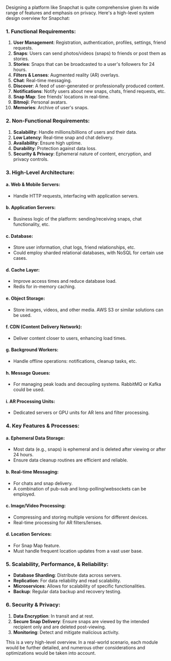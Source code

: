 Designing a platform like Snapchat is quite comprehensive given its wide range of features and emphasis on privacy. Here's a high-level system design overview for Snapchat:

### 1. **Functional Requirements**:

1. **User Management**: Registration, authentication, profiles, settings, friend requests.
2. **Snaps**: Users can send photos/videos (snaps) to friends or post them as stories.
3. **Stories**: Snaps that can be broadcasted to a user's followers for 24 hours.
4. **Filters & Lenses**: Augmented reality (AR) overlays.
5. **Chat**: Real-time messaging.
6. **Discover**: A feed of user-generated or professionally produced content.
7. **Notifications**: Notify users about new snaps, chats, friend requests, etc.
8. **Snap Map**: See friends’ locations in real-time.
9. **Bitmoji**: Personal avatars.
10. **Memories**: Archive of user's snaps.

### 2. **Non-Functional Requirements**:

1. **Scalability**: Handle millions/billions of users and their data.
2. **Low Latency**: Real-time snap and chat delivery.
3. **Availability**: Ensure high uptime.
4. **Durability**: Protection against data loss.
5. **Security & Privacy**: Ephemeral nature of content, encryption, and privacy controls.

### 3. **High-Level Architecture**:

#### a. **Web & Mobile Servers**: 
- Handle HTTP requests, interfacing with application servers.

#### b. **Application Servers**: 
- Business logic of the platform: sending/receiving snaps, chat functionality, etc.

#### c. **Database**: 
- Store user information, chat logs, friend relationships, etc.
- Could employ sharded relational databases, with NoSQL for certain use cases.

#### d. **Cache Layer**: 
- Improve access times and reduce database load.
- Redis for in-memory caching.

#### e. **Object Storage**: 
- Store images, videos, and other media. AWS S3 or similar solutions can be used.

#### f. **CDN (Content Delivery Network)**: 
- Deliver content closer to users, enhancing load times.

#### g. **Background Workers**: 
- Handle offline operations: notifications, cleanup tasks, etc.

#### h. **Message Queues**: 
- For managing peak loads and decoupling systems. RabbitMQ or Kafka could be used.

#### i. **AR Processing Units**:
- Dedicated servers or GPU units for AR lens and filter processing.

### 4. **Key Features & Processes**:

#### a. **Ephemeral Data Storage**:
- Most data (e.g., snaps) is ephemeral and is deleted after viewing or after 24 hours.
- Ensure data cleanup routines are efficient and reliable.

#### b. **Real-time Messaging**:
- For chats and snap delivery.
- A combination of pub-sub and long-polling/websockets can be employed.

#### c. **Image/Video Processing**:
- Compressing and storing multiple versions for different devices.
- Real-time processing for AR filters/lenses.

#### d. **Location Services**:
- For Snap Map feature.
- Must handle frequent location updates from a vast user base.

### 5. **Scalability, Performance, & Reliability**:

- **Database Sharding**: Distribute data across servers.
- **Replication**: For data reliability and read scalability.
- **Microservices**: Allows for scalability of specific functionalities.
- **Backup**: Regular data backup and recovery testing.

### 6. **Security & Privacy**:

1. **Data Encryption**: In transit and at rest.
2. **Secure Snap Delivery**: Ensure snaps are viewed by the intended recipient only and are deleted post-viewing.
3. **Monitoring**: Detect and mitigate malicious activity.

This is a very high-level overview. In a real-world scenario, each module would be further detailed, and numerous other considerations and optimizations would be taken into account.
